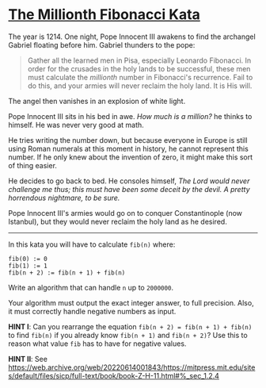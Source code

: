 # [The Millionth Fibonacci Kata](https://www.codewars.com/kata/the-millionth-fibonacci-kata "https://www.codewars.com/kata/53d40c1e2f13e331fc000c26")

The year is 1214. One night, Pope Innocent III awakens to find the archangel Gabriel floating before him. Gabriel thunders to the pope:

> Gather all the learned men in Pisa, especially Leonardo Fibonacci. In order for the crusades in the holy lands to be successful, these
> men must calculate the *millionth* number in Fibonacci's recurrence. Fail to do this, and your armies will never reclaim the holy land. It
> is His will.

The angel then vanishes in an explosion of white light.

Pope Innocent III sits in his bed in awe. *How much is a million?* he thinks to himself. He was never very good at math.

He tries writing the number down, but because everyone in Europe is still using Roman numerals at this moment in history, he cannot
represent this number. If he only knew about the invention of zero, it might make this sort of thing easier.

He decides to go back to bed. He consoles himself, *The Lord would never challenge me thus; this must have been some deceit by the devil. A
pretty horrendous nightmare, to be sure.*

Pope Innocent III's armies would go on to conquer Constantinople (now Istanbul), but they would never reclaim the holy land as he desired.

---------------------------

In this kata you will have to calculate `fib(n)` where:

	fib(0) := 0
	fib(1) := 1
	fib(n + 2) := fib(n + 1) + fib(n)

Write an algorithm that can handle `n` up to `2000000`.

Your algorithm must output the exact integer answer, to full precision. Also, it must correctly handle negative numbers as input.

**HINT I**: Can you rearrange the equation `fib(n + 2) = fib(n + 1) + fib(n)` to find `fib(n)` if you already know `fib(n + 1)` and
`fib(n + 2)`? Use this to reason what value `fib` has to have for negative values.

**HINT II**:
See https://web.archive.org/web/20220614001843/https://mitpress.mit.edu/sites/default/files/sicp/full-text/book/book-Z-H-11.html#%_sec_1.2.4